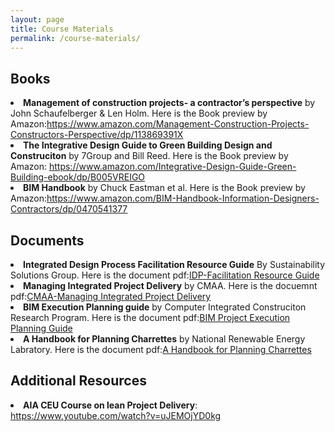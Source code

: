 ```yaml
---
layout: page
title: Course Materials
permalink: /course-materials/
---
```



## Books

<li>
<B>Management of construction projects- a contractor’s perspective</b> by John Schaufelberger & Len Holm. Here is the Book preview by Amazon:<a href="https://www.amazon.com/Management-Construction-Projects-Constructors-Perspective/dp/113869391X">https://www.amazon.com/Management-Construction-Projects-Constructors-Perspective/dp/113869391X</a> 
</li>
<li>
<B>The Integrative Design Guide to Green Building Design and Construciton</B> by 7Group and Bill Reed. Here is the Book preview by Amazon: <a href="https://www.amazon.com/Integrative-Design-Guide-Green-Building-ebook/dp/B005VREIGO">https://www.amazon.com/Integrative-Design-Guide-Green-Building-ebook/dp/B005VREIGO</a>
</li>
<li>
<B>BIM Handbook</B> by Chuck Eastman et al. Here is the Book preview by Amazon:<a href="https://www.amazon.com/BIM-Handbook-Information-Designers-Contractors/dp/0470541377">https://www.amazon.com/BIM-Handbook-Information-Designers-Contractors/dp/0470541377</a>
</li>

## Documents
<li>
<B>Integrated Design Process Facilitation Resource Guide</B> By Sustainability Solutions Group. Here is the document pdf:<a href="/static_files/Course-Materials/02-IDP-Facilitation-Resource-Guide">IDP-Facilitation Resource Guide</a>
</li>
<li>
<B>Managing Integrated Project Delivery</B> by CMAA. Here is the docuemnt pdf:<a href="/static_files/Course-Materials/03-CMAA_Managing_Integrated_Project_Delivery.pdf">CMAA-Managing Integrated Project Delivery</a>
</li>
<li>
<B>BIM Execution Planning guide</B> by Computer Integrated Construciton Research Program. Here is the document pdf:<a href="/static_files/Course-Materials/09_BIM_Project_Execution_Planning_Guide_V2.0.pdf">BIM Project Execution Planning Guide</a>
</li>
<li>
<B> A Handbook for Planning Charrettes</B> by National Renewable Energy Labratory. Here is the document pdf:<a href="/static_files/Course-Materials/10-A-Handbook-for-Planning-Charrettes.pdf">A Handbook for Planning Charrettes</a>
</li>

## Additional Resources

<li>
<B> AIA CEU Course on lean Project Delivery</B>: <a href="https://www.youtube.com/watch?v=uJEMOjYD0kg">https://www.youtube.com/watch?v=uJEMOjYD0kg</a>
</li>


